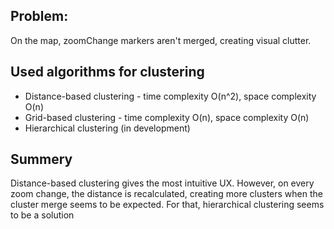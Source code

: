 ## Problem:

On the map, zoomChange markers aren't merged, creating visual clutter.

## Used algorithms for clustering

- Distance-based clustering - time complexity O(n^2), space complexity O(n)
- Grid-based clustering - time complexity O(n), space complexity O(n)
- Hierarchical clustering (in development)

## Summery

Distance-based clustering gives the most intuitive UX. However, on every zoom change, the distance is recalculated, creating more clusters when the cluster merge seems to be expected. For that, hierarchical clustering seems to be a solution
